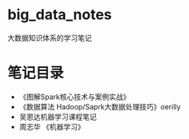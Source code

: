 # big_data_notes
大数据知识体系的学习笔记
# 笔记目录
- 《图解Spark核心技术与案例实战》
- 《数据算法 Hadoop/Saprk大数据处理技巧》oerilly
- 吴恩达机器学习课程笔记
- 周志华 《机器学习》
